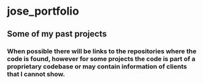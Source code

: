 # jose_portfolio
## Some of my past projects
### When possible there will be links to the repositories where the code is found, however for some projects the code is part of a proprietary codebase or may contain information of clients that I cannot show.
